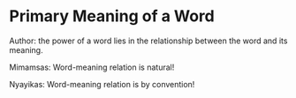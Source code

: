 # Primary Meaning of a Word

Author: the power of a word lies in the relationship between the word and its meaning.

Mimamsas: Word-meaning relation is natural!

Nyayikas: Word-meaning relation is by convention!

